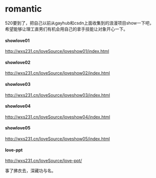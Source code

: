 # romantic
520要到了，把自己以前从gayhub和csdn上面收集到的浪漫项目show一下吧，希望能够让理工直男们有机会用自己的拿手技能让对象开心一下。

#### showlove01
http://wxs231.cn/loveSource/loveshow01/index.html


#### showlove02
http://wxs231.cn/loveSource/loveshow02/index.html


#### showlove03
http://wxs231.cn/loveSource/loveshow03/index.html


#### showlove04
http://wxs231.cn/loveSource/loveshow04/index.html


#### showlove05
http://wxs231.cn/loveSource/loveshow05/index.html


#### love-ppt
http://wxs231.cn/loveSource/love-ppt/


事了拂衣去，深藏功与名。
